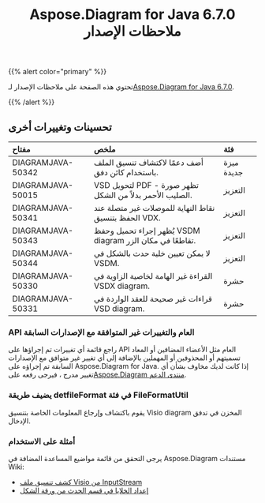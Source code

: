 ﻿---
title: Aspose.Diagram for Java 6.7.0 ملاحظات الإصدار
type: docs
weight: 50
url: /ar/java/aspose-diagram-for-java-6-7-0-release-notes/
---
{{% alert color="primary" %}} 

 تحتوي هذه الصفحة على ملاحظات الإصدار لـ[Aspose.Diagram for Java 6.7.0](https://docs.aspose.com/diagram/java/aspose-diagram-for-java-6-7-0-release-notes/).

{{% /alert %}} 
## **تحسينات وتغييرات أخرى**

|**مفتاح**|**ملخص**|**فئة**|
|:- |:- |:- |
|DIAGRAMJAVA-50342|أضف دعمًا لاكتشاف تنسيق الملف باستخدام كائن دفق.|ميزة جديدة|
|DIAGRAMJAVA-50015|VSD لتحويل PDF - تظهر صورة الصليب الأحمر بدلاً من الشكل.|التعزيز|
|DIAGRAMJAVA-50341|نقاط النهاية للموصلات غير متصلة عند الحفظ بتنسيق VDX.|التعزيز|
|DIAGRAMJAVA-50343|يُظهر إجراء تحميل وحفظ VSDM diagram تقاطعًا في مكان الزر.|التعزيز|
|DIAGRAMJAVA-50344|لا يمكن تعيين خلية حدث بالشكل في VSDM.|التعزيز|
|DIAGRAMJAVA-50330|القراءة غير الهامة لخاصية الزاوية في VSDX diagram.|حشرة|
|DIAGRAMJAVA-50331|قراءات غير صحيحة للعقد الواردة في VSD diagram.|حشرة|
### **API العام والتغييرات غير المتوافقة مع الإصدارات السابقة**
راجع قائمة أي تغييرات تم إجراؤها على API العام مثل الأعضاء المضافين أو المعاد تسميتهم أو المحذوفين أو المهملين بالإضافة إلى أي تغيير غير متوافق مع الإصدارات السابقة تم إجراؤه على Aspose.Diagram for Java. إذا كانت لديك مخاوف بشأن أي تغيير مدرج ، فيرجى رفعه على[Aspose.Diagram منتدى الدعم](https://forum.aspose.com/c/diagram/17).
### **يضيف طريقة detfileFormat في فئة FileFormatUtil**
يقوم باكتشاف وإرجاع المعلومات الخاصة بتنسيق Visio diagram المخزن في تدفق الإدخال.
### **أمثلة على الاستخدام**
يرجى التحقق من قائمة مواضيع المساعدة المضافة في Aspose.Diagram مستندات Wiki:

- [كشف تنسيق ملف Visio من InputStream](/diagram/ar/java/introduction/#Introduction-DetecttheFormatofaVisioFilefromanInputStream)
- [إعداد الخلايا في قسم الحدث من ورقة الشكل](/diagram/ar/java/setting-cells-in-the-event-section-of-shapesheet/)
